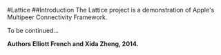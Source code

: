 #Lattice
##Introduction
The Lattice project is a demonstration of Apple's Multipeer Connectivity Framework.

To be continued...



**Authors Elliott French and Xida Zheng, 2014.**